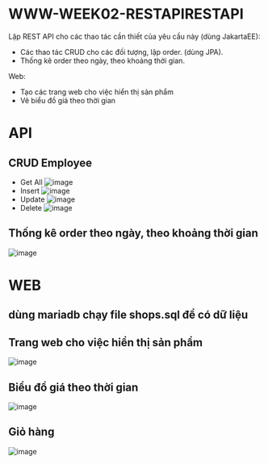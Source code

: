 
# WWW-WEEK02-RESTAPIRESTAPI

Lập REST API cho các thao tác cần thiết của yêu cầu này (dùng JakartaEE):
- Các thao tác CRUD cho các đối tượng, lập order. (dùng JPA).
- Thống kê order theo ngày, theo khoảng thời gian.

Web:
- Tạo các trang web cho việc hiển thị sản phẩm
- Vẽ biểu đồ giá theo thời gian

# API
## CRUD Employee

- Get All
![image](https://github.com/PhamBaBac/www_lap02_week_02_restapi/assets/99248518/82b2a645-641c-4497-8371-9268a0e732e6)
- Insert
![image](https://github.com/PhamBaBac/www_lap02_week_02_restapi/assets/99248518/5f59b554-9e60-4457-8c43-16a880d9b1cf)
- Update
![image](https://github.com/PhamBaBac/www_lap02_week_02_restapi/assets/99248518/beec2b6c-1a48-41c2-a2f2-fb018173c9b1)
- Delete
![image](https://github.com/PhamBaBac/www_lap02_week_02_restapi/assets/99248518/4b273c82-2a01-4afd-b716-7e10134fe18f)

## Thống kê order theo ngày, theo khoảng thời gian
![image](https://github.com/PhamBaBac/www_lap02_week_02_restapi/assets/99248518/d359ccde-8d12-449f-a301-30f2d5d193c1)

# WEB
## dùng mariadb chạy file shops.sql để có dữ liệu
## Trang web cho việc hiển thị sản phẩm
![image](https://github.com/PhamBaBac/www_lap02_week_02_restapi/assets/99248518/00c4a030-a2a8-4587-9372-5b7e78fec10d)

## Biểu đồ giá theo thời gian
![image](https://github.com/PhamBaBac/www_lap02_week_02_restapi/assets/99248518/9e130aa9-46d8-4041-aacf-2fac1fc9328c)

## Giỏ hàng
![image](https://github.com/PhamBaBac/www_lap02_week_02_restapi/assets/99248518/87819041-3966-4818-b1b2-8359860da641)







